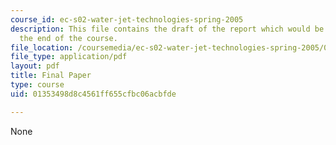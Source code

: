 ```yaml
---
course_id: ec-s02-water-jet-technologies-spring-2005
description: This file contains the draft of the report which would be submitted at
  the end of the course.
file_location: /coursemedia/ec-s02-water-jet-technologies-spring-2005/01353498d8c4561ff655cfbc06acbfde_MITEC_S02S05_final_paper.pdf
file_type: application/pdf
layout: pdf
title: Final Paper
type: course
uid: 01353498d8c4561ff655cfbc06acbfde

---
```

None